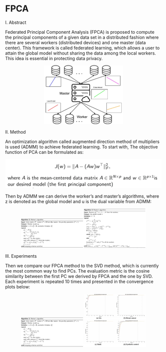 # FPCA
 
I. Abstract

Federated Principal Component Analysis (FPCA) is proposed to compute the principal components of
a given data set in a distributed fashion where there are several workers (distributed devices) and one
master (data center). This framework is called federated learning, which allows a user to attain the global
model without sharing the data among the local workers. This idea is essential in protecting data privacy.

<p align="center">
  <img width="50%" height="50%" src="/img/master-worker_scenario.jpg">
</p>


II. Method

An optimization algorithm called augmented direction method of multipliers is used (ADMM) to achieve federated learning. To start with, The objective function of PCA can be formulated as:

![PCA_Formula](/img/PCA_formula.png)

Then by ADMM we can derive the worker’s and master’s algorithms, where z is denoted as the global model and u is the dual variable from ADMM:

<center class="half">
    <img src="/img/worker_algorithm.png" width="40%"/><img src="/img/master_algorithm.png" width="40%"/>
</center>

III. Experiments

Then we compare our FPCA method to the SVD method, which is currently the most common way to find PCs. The evaluation metric is the cosine similarity between the first PC we derived by FPCA and the one by SVD. Each experiment is repeated 10 times and presented in the convergence plots below:

<center class="half">
    <img src="/img/worker_algorithm.png" width="40%"/><img src="/img/exp_pc1_10.png" width="40%"/>
</center>
